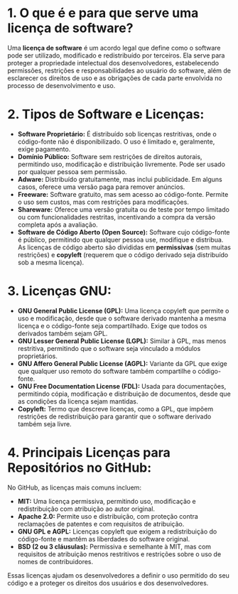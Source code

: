 # 1. **O que é e para que serve uma licença de software?**
Uma **licença de software** é um acordo legal que define como o software pode ser utilizado, modificado e redistribuído por terceiros. Ela serve para proteger a propriedade intelectual dos desenvolvedores, estabelecendo permissões, restrições e responsabilidades ao usuário do software, além de esclarecer os direitos de uso e as obrigações de cada parte envolvida no processo de desenvolvimento e uso.

# 2. **Tipos de Software e Licenças:**
   - **Software Proprietário:** É distribuído sob licenças restritivas, onde o código-fonte não é disponibilizado. O uso é limitado e, geralmente, exige pagamento.
   - **Domínio Público:** Software sem restrições de direitos autorais, permitindo uso, modificação e distribuição livremente. Pode ser usado por qualquer pessoa sem permissão.
   - **Adware:** Distribuído gratuitamente, mas inclui publicidade. Em alguns casos, oferece uma versão paga para remover anúncios.
   - **Freeware:** Software gratuito, mas sem acesso ao código-fonte. Permite o uso sem custos, mas com restrições para modificações.
   - **Shareware:** Oferece uma versão gratuita ou de teste por tempo limitado ou com funcionalidades restritas, incentivando a compra da versão completa após a avaliação.
   - **Software de Código Aberto (Open Source):** Software cujo código-fonte é público, permitindo que qualquer pessoa use, modifique e distribua. As licenças de código aberto são divididas em **permissivas** (sem muitas restrições) e **copyleft** (requerem que o código derivado seja distribuído sob a mesma licença).

# 3. **Licenças GNU:**
   - **GNU General Public License (GPL):** Uma licença copyleft que permite o uso e modificação, desde que o software derivado mantenha a mesma licença e o código-fonte seja compartilhado. Exige que todos os derivados também sejam GPL.
   - **GNU Lesser General Public License (LGPL):** Similar à GPL, mas menos restritiva, permitindo que o software seja vinculado a módulos proprietários.
   - **GNU Affero General Public License (AGPL):** Variante da GPL que exige que qualquer uso remoto do software também compartilhe o código-fonte.
   - **GNU Free Documentation License (FDL):** Usada para documentações, permitindo cópia, modificação e distribuição de documentos, desde que as condições da licença sejam mantidas.
   - **Copyleft:** Termo que descreve licenças, como a GPL, que impõem restrições de redistribuição para garantir que o software derivado também seja livre.

# 4. **Principais Licenças para Repositórios no GitHub:**
No GitHub, as licenças mais comuns incluem:
   - **MIT:** Uma licença permissiva, permitindo uso, modificação e redistribuição com atribuição ao autor original.
   - **Apache 2.0:** Permite uso e distribuição, com proteção contra reclamações de patentes e com requisitos de atribuição.
   - **GNU GPL e AGPL:** Licenças copyleft que exigem a redistribuição do código-fonte e mantêm as liberdades do software original.
   - **BSD (2 ou 3 cláusulas):** Permissiva e semelhante à MIT, mas com requisitos de atribuição menos restritivos e restrições sobre o uso de nomes de contribuidores.

Essas licenças ajudam os desenvolvedores a definir o uso permitido do seu código e a proteger os direitos dos usuários e dos desenvolvedores.
